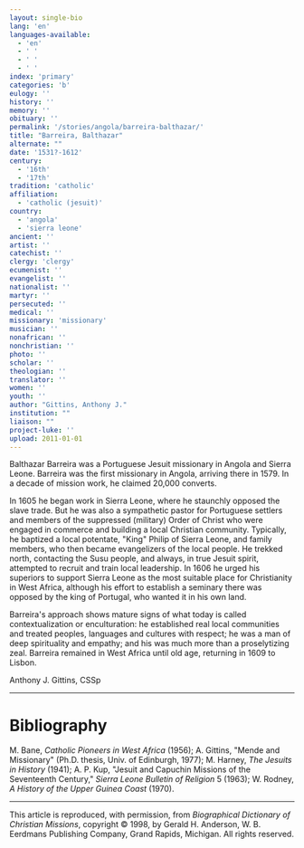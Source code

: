 ```yaml
---
layout: single-bio
lang: 'en'
languages-available:
  - 'en'
  - ' '
  - ' '
  - ' '
index: 'primary'
categories: 'b'
eulogy: ''
history: ''
memory: ''
obituary: ''
permalink: '/stories/angola/barreira-balthazar/'
title: "Barreira, Balthazar"
alternate: ""
date: '1531?-1612'
century:
  - '16th'
  - '17th'
tradition: 'catholic'
affiliation:
  - 'catholic (jesuit)'
country:
  - 'angola'
  - 'sierra leone'
ancient: ''
artist: ''
catechist: ''
clergy: 'clergy'
ecumenist: ''
evangelist: ''
nationalist: ''
martyr: ''
persecuted: ''
medical: ''
missionary: 'missionary'
musician: ''
nonafrican: ''
nonchristian: ''
photo: ''
scholar: ''
theologian: ''
translator: ''
women: ''
youth: ''
author: "Gittins, Anthony J."
institution: ""
liaison: ""
project-luke: ''
upload: 2011-01-01
---
```




Balthazar Barreira was a Portuguese Jesuit missionary in Angola and Sierra Leone. Barreira was the first missionary in Angola, arriving there in 1579. In a decade of mission work, he claimed 20,000 converts.

In 1605 he began work in Sierra Leone, where he staunchly opposed the slave trade. But he was also a sympathetic pastor for Portuguese settlers and members of the suppressed (military) Order of Christ who were engaged in commerce and building a local Christian community. Typically, he baptized a local potentate, "King" Philip of Sierra Leone, and family members, who then became evangelizers of the local people. He trekked north, contacting the Susu people, and always, in true Jesuit spirit, attempted to recruit and train local leadership. In 1606 he urged his superiors to support Sierra Leone as the most suitable place for Christianity in West Africa, although his effort to establish a seminary there was opposed by the king of Portugal, who wanted it in his own land.

Barreira's approach shows mature signs of what today is called contextualization or enculturation: he established real local communities and treated peoples, languages and cultures with respect; he was a man of deep spirituality and empathy; and his was much more than a proselytizing zeal. Barreira remained in West Africa until old age, returning in 1609 to Lisbon.

Anthony J. Gittins, CSSp

---

# Bibliography

M. Bane, *Catholic Pioneers in West Africa* (1956); A. Gittins, "Mende and Missionary" (Ph.D. thesis, Univ. of Edinburgh, 1977); M. Harney, *The Jesuits in History* (1941); A. P. Kup, "Jesuit and Capuchin Missions of the Seventeenth Century," *Sierra Leone Bulletin of Religion* 5 (1963); W. Rodney, *A History of the Upper Guinea Coast* (1970).

---

This article is reproduced, with permission, from *Biographical Dictionary of Christian Missions*, copyright © 1998, by Gerald H. Anderson, W. B. Eerdmans Publishing Company, Grand Rapids, Michigan. All rights reserved.
